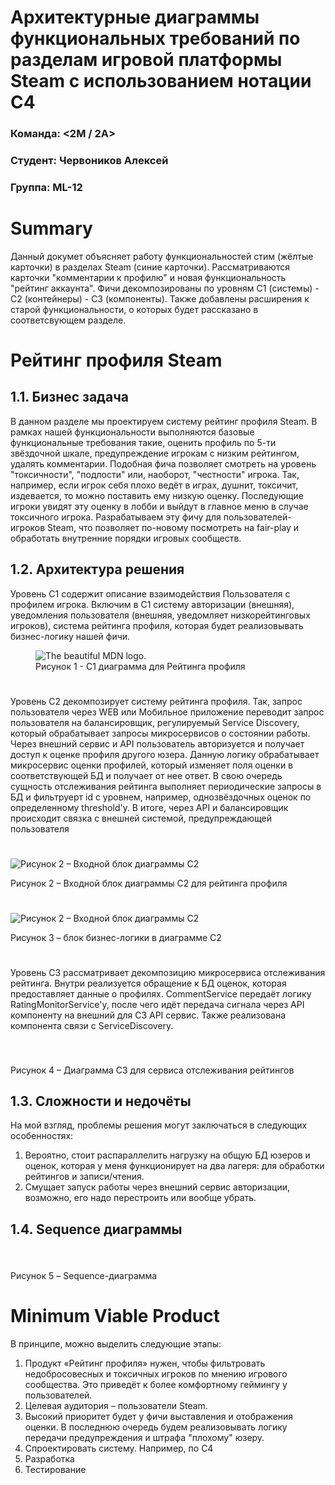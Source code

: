 Архитектурные диаграммы функциональных требований по разделам игровой платформы Steam с использованием нотации С4
=====================================================================================

### Команда: <2M / 2A> 
### Студент: Червоников Алексей
### Группа: ML-12

# Summary

Данный докумет объясняет работу функциональностей стим (жёлтые карточки) в разделах Steam (синие карточки). Рассматриваются карточки "комментарии к профилю" и новая функциональность "рейтинг аккаунта". Фичи декомпозированы по уровням С1 (системы) - С2 (контейнеры) - С3 (компоненты). Также добавлены расширения к старой функциональности, о которых будет рассказано в соответсвующем разделе.

# Рейтинг профиля Steam

## 1.1. Бизнес задача

В данном разделе мы проектируем систему рейтинг профиля Steam. В рамках нашей функциональности выполняются базовые функциональные требования такие, оценить профиль по 5-ти звёздочной шкале, предупреждение игрокам с низким рейтингом, удалять комментарии. Подобная фича позволяет смотреть на уровень "токсичности", "подлости" или, наоборот, "честности" игрока. Так, например, если игрок себя плохо ведёт в играх, душнит, токсичит, издевается, то можно поставить ему низкую оценку. Последующие игроки увидят эту оценку в лобби и выйдут в главное меню в случае токсичного игрока. Разрабатываем эту фичу для пользователей-игроков Steam, что позволяет по-новому посмотреть на fair-play и обработать внутренние порядки игровых сообществ.

## 1.2.	Архитектура решения

Уровень С1 содержит описание взаимодействия Пользователя с профилем игрока. Включим в С1 систему авторизации (внешняя), уведомления пользователя (внешняя, уведомляет низкорейтинговых игроков), система рейтинга профиля, которая будет реализовывать бизнес-логику нашей фичи.

<figure>
  <img
  src="2024-04-15_19-36-33.png"
  alt="The beautiful MDN logo.">
  <figcaption>Рисунок 1 - С1 диаграмма для Рейтинга профиля</figcaption>
</figure>

#
Уровень С2 декомпозирует систему рейтинга профиля. Так, запрос пользователя через WEB или Мобильное приложение переводит запрос пользователя на балансировщик, регулируемый Service Discovery, который обрабатывает запросы микросервисов о состоянии работы. Через внешний сервис и API пользователь авторизуется и получает доступ к оценке профиля другого юзера. Данную логику обрабатывает микросервис оценки профилей, который изменяет поля оценки в соответствующей БД и получает от нее ответ. В свою очередь сущность отслеживания рейтинга выполняет периодические запросы в БД и фильтруерт id с уровнем, например, однозвёздочных оценок по определенному threshold'у. В итоге, через API и балансировщик происходит связка с внешней системой, предупреждающей пользователя

#
 <img
  src="2024-04-15_19-46-06.png"
  alt="Рисунок 2 – Входной блок диаграммы С2">
  <figcaption>Рисунок 2 – Входной блок диаграммы С2 для рейтинга профиля</figcaption>
</figure>

#
 <img
  src="2024-04-15_19-47-44.png"
  alt="Рисунок 2 – Входной блок диаграммы С2">
  <figcaption>Рисунок 3 – блок бизнес-логики в диаграмме С2</figcaption>
</figure>


#
Уровень С3 рассматривает декомпозицию микросервиса отслеживания рейтинга. Внутри реализуется обращение к БД оценок, которая предоставляет данные о профилях. CommentService передаёт логику RatingMonitorService'у, после чего идёт передача сигнала через API компоненту на внешний для С3 API сервис. Также реализована компонента связи с ServiceDiscovery.

#
 <img
  src="2024-04-15_19-54-46.png"
  alt="">
  <figcaption>Рисунок 4 – Диаграмма С3 для сервиса отслеживания рейтингов</figcaption>
</figure>


## 1.3. Сложности и недочёты

На мой взгляд, проблемы решения могут заключаться в следующих особенностях:
1)	Вероятно, стоит распараллелить нагрузку на общую БД юзеров и оценок, которая у меня функционирует на два лагеря: для обработки рейтингов и записи/чтения.
2)	Смущает запуск работы через внешний сервис авторизации, возможно, его надо перестроить или вообще убрать.


## 1.4. Sequence диаграммы

#
 <img
  src="2024-04-15_19-58-34.png"
  alt="">
  <figcaption>Рисунок 5 – Sequence-диаграмма</figcaption>
</figure>

# 

#	Minimum Viable Product
В принципе, можно выделить следующие этапы:
1)	Продукт «Рейтинг профиля» нужен, чтобы фильтровать недобросовесных и токсичных игроков по мнению игрового сообщества. Это приведёт к более комфортному геймингу у пользователей.
2)	Целевая аудитория – пользователи Steam.
3)	Высокий приоритет будет у фичи выставления и отображения оценки. В последнюю очередь будем реализовывать логику передачи предупреждения и штрафа "плохому" юзеру.
4) Спроектировать систему. Например, по С4
5) Разработка
6) Тестирование
